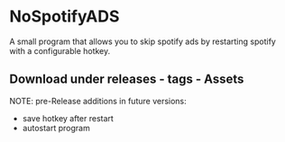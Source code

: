 # NoSpotifyADS
A small program that allows you to skip spotify ads by restarting spotify with a configurable hotkey.

Download under releases - tags - Assets
----
NOTE: pre-Release
additions in future versions:
- save hotkey after restart
- autostart program


